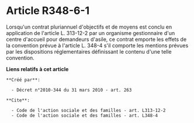 # Article R348-6-1

Lorsqu'un contrat pluriannuel d'objectifs et de moyens est conclu en application de l'article L. 313-12-2 par un organisme
gestionnaire d'un centre d'accueil pour demandeurs d'asile, ce contrat emporte les effets de la convention prévue à l'article
L. 348-4 s'il comporte les mentions prévues par les dispositions réglementaires définissant le contenu d'une telle
convention.

**Liens relatifs à cet article**

	**Créé par**:

	  - Décret n°2010-344 du 31 mars 2010 - art. 263

	**Cite**:

	  - Code de l'action sociale et des familles - art. L313-12-2
	  - Code de l'action sociale et des familles - art. L348-4
